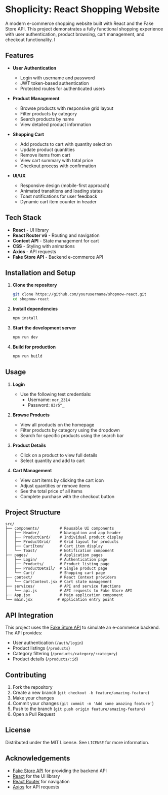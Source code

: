 # Shoplicity: React Shopping Website

A modern e-commerce shopping website built with React and the Fake Store API. This project demonstrates a fully functional shopping experience with user authentication, product browsing, cart management, and checkout functionality.
I
## Features

- **User Authentication**
  - Login with username and password
  - JWT token-based authentication
  - Protected routes for authenticated users

- **Product Management**
  - Browse products with responsive grid layout
  - Filter products by category
  - Search products by name
  - View detailed product information

- **Shopping Cart**
  - Add products to cart with quantity selection
  - Update product quantities
  - Remove items from cart
  - View cart summary with total price
  - Checkout process with confirmation

- **UI/UX**
  - Responsive design (mobile-first approach)
  - Animated transitions and loading states
  - Toast notifications for user feedback
  - Dynamic cart item counter in header

## Tech Stack

- **React** - UI library
- **React Router v6** - Routing and navigation
- **Context API** - State management for cart
- **CSS** - Styling with animations
- **Axios** - API requests
- **Fake Store API** - Backend e-commerce API

## Installation and Setup

1. **Clone the repository**
   ```bash
   git clone https://github.com/yourusername/shopnow-react.git
   cd shopnow-react
   ```

2. **Install dependencies**
   ```bash
   npm install
   ```

3. **Start the development server**
   ```bash
   npm run dev
   ```

4. **Build for production**
   ```bash
   npm run build
   ```

## Usage

1. **Login**
   - Use the following test credentials:
     - Username: `mor_2314`
     - Password: `83r5^_`

2. **Browse Products**
   - View all products on the homepage
   - Filter products by category using the dropdown
   - Search for specific products using the search bar

3. **Product Details**
   - Click on a product to view full details
   - Select quantity and add to cart

4. **Cart Management**
   - View cart items by clicking the cart icon
   - Adjust quantities or remove items
   - See the total price of all items
   - Complete purchase with the checkout button

## Project Structure

```
src/
├── components/         # Reusable UI components
│   ├── Header/         # Navigation and app header
│   ├── ProductCard/    # Individual product display
│   ├── ProductGrid/    # Grid layout for products
│   ├── CartItem/       # Cart item display
│   └── Toast/          # Notification component
├── pages/              # Application pages
│   ├── Login/          # Authentication page
│   ├── Products/       # Product listing page
│   ├── ProductDetail/  # Single product page
│   └── Cart/           # Shopping cart page
├── context/            # React Context providers
│   └── CartContext.jsx # Cart state management
├── services/           # API and service functions
│   └── api.js          # API requests to Fake Store API
├── App.jsx             # Main application component
└── main.jsx           # Application entry point
```

## API Integration

This project uses the [Fake Store API](https://fakestoreapi.com) to simulate an e-commerce backend. The API provides:

- User authentication (`/auth/login`)
- Product listings (`/products`)
- Category filtering (`/products/category/:category`)
- Product details (`/products/:id`)

## Contributing

1. Fork the repository
2. Create a new branch (`git checkout -b feature/amazing-feature`)
3. Make your changes
4. Commit your changes (`git commit -m 'Add some amazing feature'`)
5. Push to the branch (`git push origin feature/amazing-feature`)
6. Open a Pull Request

## License

Distributed under the MIT License. See `LICENSE` for more information.

## Acknowledgements

- [Fake Store API](https://fakestoreapi.com) for providing the backend API
- [React](https://reactjs.org/) for the UI library
- [React Router](https://reactrouter.com/) for navigation
- [Axios](https://axios-http.com/) for API requests